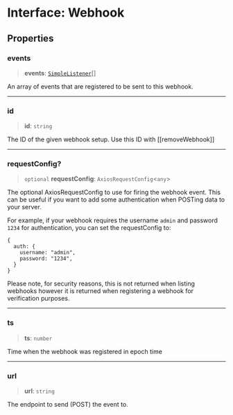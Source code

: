 # Interface: Webhook

## Properties

### events

> **events**: [`SimpleListener`](/reference/api/model/events/enumerations/SimpleListener.md)[]

An array of events that are registered to be sent to this webhook.

***

### id

> **id**: `string`

The ID of the given webhook setup. Use this ID with [[removeWebhook]]

***

### requestConfig?

> `optional` **requestConfig**: `AxiosRequestConfig`\<`any`\>

The optional AxiosRequestConfig to use for firing the webhook event. This can be useful if you want to add some authentication when POSTing data to your server.

For example, if your webhook requires the username `admin` and password `1234` for authentication, you can set the requestConfig to:
```
{
  auth: {
    username: "admin",
    password: "1234",
  }
}
```

Please note, for security reasons, this is not returned when listing webhooks however it is returned when registering a webhook for verification purposes.

***

### ts

> **ts**: `number`

Time when the webhook was registered in epoch time

***

### url

> **url**: `string`

The endpoint to send (POST) the event to.
